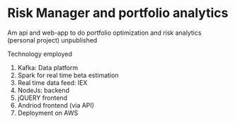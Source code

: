 # Risk Manager and portfolio analytics 


Am api and web-app to do portfolio optimization and risk analytics (personal project) unpublished

Technology employed

1. Kafka: Data platform
2. Spark for real time beta estimation
3. Real time data feed: IEX 
4. NodeJs: backend
5. jQUERY frontend
6. Andriod frontend (via API)
7. Deployment on AWS

